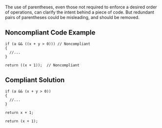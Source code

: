 The use of parentheses, even those not required to enforce a desired order of operations, can clarify the intent behind a piece of code. But redundant pairs of parentheses could be misleading, and should be removed.
 
## Noncompliant Code Example

    if (a && ((x + y > 0))) // Noncompliant
    {
      //...
    }
    
    return ((x + 1));  // Noncompliant

## Compliant Solution

    if (a && (x + y > 0))
    {
      //...
    }
    
    return x + 1;
    
    return (x + 1);